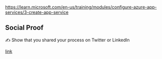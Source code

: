 



https://learn.microsoft.com/en-us/training/modules/configure-azure-app-services/3-create-app-service

## Social Proof

✍️ Show that you shared your process on Twitter or LinkedIn

[link](link)
